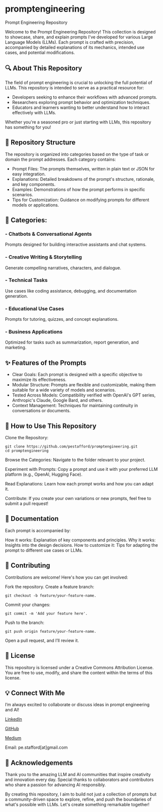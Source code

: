# promptengineering
Prompt Engineering Repository

Welcome to the Prompt Engineering Repository! This collection is designed to showcase, share, and explain prompts I've developed for various Large Language Models (LLMs). Each prompt is crafted with precision, accompanied by detailed explanations of its mechanics, intended use cases, and potential modifications.

## 🔍 About This Repository

The field of prompt engineering is crucial to unlocking the full potential of LLMs. This repository is intended to serve as a practical resource for:

 - Developers seeking to enhance their workflows with advanced prompts.
 - Researchers exploring prompt behavior and optimization techniques.
 - Educators and learners wanting to better understand how to interact effectively with LLMs.

Whether you're a seasoned pro or just starting with LLMs, this repository has something for you!

## 📁 Repository Structure

The repository is organized into categories based on the type of task or domain the prompt addresses. Each category contains:

 - Prompt Files: The prompts themselves, written in plain text or JSON for easy integration.
 - Explanations: Detailed breakdowns of the prompt's structure, rationale, and key components.
 - Examples: Demonstrations of how the prompt performs in specific scenarios.
 - Tips for Customization: Guidance on modifying prompts for different models or applications.

## 📂 Categories:

 ### - Chatbots & Conversational Agents
   Prompts designed for building interactive assistants and chat systems.

 ### - Creative Writing & Storytelling
   Generate compelling narratives, characters, and dialogue.

 ### - Technical Tasks
   Use cases like coding assistance, debugging, and documentation generation.

 ### - Educational Use Cases
   Prompts for tutoring, quizzes, and concept explanations.

 ### - Business Applications
   Optimized for tasks such as summarization, report generation, and marketing.

## ✨ Features of the Prompts

 - Clear Goals: Each prompt is designed with a specific objective to maximize its effectiveness.
 - Modular Structure: Prompts are flexible and customizable, making them suitable for a wide variety of models and scenarios.
 - Tested Across Models: Compatibility verified with OpenAI's GPT series, Anthropic's Claude, Google Bard, and others.
 - Context Management: Techniques for maintaining continuity in conversations or documents.

## 🚀 How to Use This Repository

   Clone the Repository:

    git clone https://github.com/pestafford/promptengineering.git
    cd promptengineering

   Browse the Categories:
   Navigate to the folder relevant to your project.

   Experiment with Prompts:
   Copy a prompt and use it with your preferred LLM platform (e.g., OpenAI, Hugging Face).

   Read Explanations:
   Learn how each prompt works and how you can adapt it.

   Contribute:
   If you create your own variations or new prompts, feel free to submit a pull request!

## 📘 Documentation

Each prompt is accompanied by:

   How it works: Explanation of key components and principles.
   Why it works: Insights into the design decisions.
   How to customize it: Tips for adapting the prompt to different use cases or LLMs.

## 🤝 Contributing

Contributions are welcome! Here's how you can get involved:

 Fork the repository.
  Create a feature branch: 
    
    git checkout -b feature/your-feature-name.
    
  Commit your changes: 
    
    git commit -m 'Add your feature here'.
    
  Push to the branch: 
  
    git push origin feature/your-feature-name.
  
  Open a pull request, and I’ll review it.

##  📄 License

This repository is licensed under a Creative Commons Attribution License. You are free to use, modify, and share the content within the terms of this license.

## 💡 Connect With Me

I’m always excited to collaborate or discuss ideas in prompt engineering and AI!

  [LinkedIn](http://www.linkedin.com/in/phillipstafford)
  
  [GitHub](https://github.com/pestafford)
  
  [Medium](https://medium.com/@pe.stafford)
  
  Email: pe.stafford[at]gmail.com

## 🌟 Acknowledgements

Thank you to the amazing LLM and AI communities that inspire creativity and innovation every day. Special thanks to collaborators and contributors who share a passion for advancing AI responsibly.

By creating this repository, I aim to build not just a collection of prompts but a community-driven space to explore, refine, and push the boundaries of what's possible with LLMs. Let's create something remarkable together!
